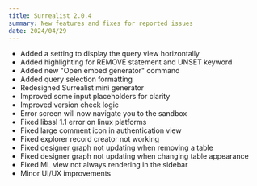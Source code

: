 ```yaml
---
title: Surrealist 2.0.4
summary: New features and fixes for reported issues
date: 2024/04/29
---
```


- Added a setting to display the query view horizontally
- Added highlighting for REMOVE statement and UNSET keyword
- Added new "Open embed generator" command
- Added query selection formatting
- Redesigned Surrealist mini generator
- Improved some input placeholders for clarity
- Improved version check logic
- Error screen will now navigate you to the sandbox
- Fixed libssl 1.1 error on linux platforms
- Fixed large comment icon in authentication view
- Fixed explorer record creator not working
- Fixed designer graph not updating when removing a table
- Fixed designer graph not updating when changing table appearance
- Fixed ML view not always rendering in the sidebar
- Minor UI/UX improvements